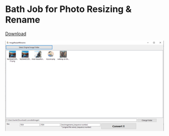 # Bath Job for Photo Resizing & Rename

[Download](https://github.com/hanhead/PhotoResizeNRename/blob/master/PhotoResizeNRename..zip?raw=true)

![Screen Shot](screenshot.png)

